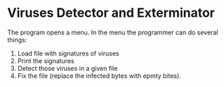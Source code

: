 # Viruses Detector and Exterminator
The program opens a menu. In the menu the programmer can do several things: 
1) Load file with signatures of viruses 
2) Print the signatures
3) Detect those viruses in a given file
4) Fix the file (replace the infected bytes with epmty bites).
